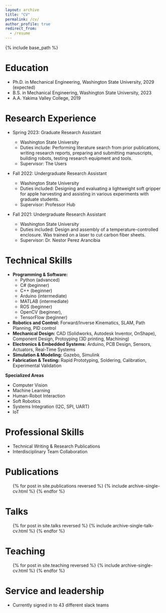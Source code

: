 ```yaml
---
layout: archive
title: "CV"
permalink: /cv/
author_profile: true
redirect_from:
  - /resume
---
```


{% include base_path %}

Education
======
* Ph.D. in Mechanical Engineering, Washington State University, 2029 (expected)
* B.S. in Mechanical Engineering, Washington State University, 2023
* A.A. Yakima Valley College, 2019 

Research Experience
======
* Spring 2023: Graduate Research Assistant
  * Washington State University
  * Duties include: Performing literature search from prior publications, writing research reports, preparing and submitting manuscripts, building robots, testing research equipment and tools.
  * Supervisor: The Users

* Fall 2022: Undergraduate Research Assistant
  * Washington State University
  * Duties included: Designing and evaluating a lightweight soft gripper for apple harvesting and assisting in various experiments with graduate students.
  * Supervisor: Professor Hub

* Fall 2021: Undergraduate Research Assistant
  * Washington State University
  * Duties included: Design and assembly of a temperature-controlled enclosure. Was trained on a laser to cut carbon fiber sheets.
  * Supervisor: Dr. Nestor Perez Arancibia
  
Technical Skills
======
* <b>Programming & Software:</b>
  * Python (advanced)
  * C# (beginner)
  * C++ (beginner)
  * Arduino (intermediate)
  * MATLAB (intermediate)
  * ROS (beginner)
  * OpenCV (beginner),
  * TensorFlow (beginner) 
* <b>Robotics and Control:</b> Forward/Inverse Kinematics, SLAM, Path Planning, PID control
* <b>Mechanical Design:</b> CAD (Solidworks, Autodesk Inventor, OnShape), Component Design, Protoyping (3D printing, Machining) 
* <b>Electronics & Embedded Systems:</b> Arduino, PCB Design, Sensors, Actuators, Real-Time Systems
* <b>Simulation & Modeling:</b> Gazebo, Simulink
* <b>Fabrication & Testing:</b> Rapid Prototyping, Soldering, Calibration, Experimental Validation

<b>Specialized Areas</b>
* Computer Vision
* Machine Learning
* Human-Robot Interaction
* Soft Robotics
* Systems Integration (I2C, SPI, UART)
* IoT
  
Professional Skills
======
* Technical Writing & Research Publications
* Interdisciplinary Team Collaboration

Publications
======
  <ul>{% for post in site.publications reversed %}
    {% include archive-single-cv.html %}
  {% endfor %}</ul>
  
Talks
======
  <ul>{% for post in site.talks reversed %}
    {% include archive-single-talk-cv.html  %}
  {% endfor %}</ul>
  
Teaching
======
  <ul>{% for post in site.teaching reversed %}
    {% include archive-single-cv.html %}
  {% endfor %}</ul>
  
Service and leadership
======
* Currently signed in to 43 different slack teams
